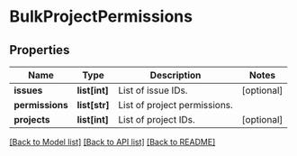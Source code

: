 # BulkProjectPermissions

## Properties
Name | Type | Description | Notes
------------ | ------------- | ------------- | -------------
**issues** | **list[int]** | List of issue IDs. | [optional] 
**permissions** | **list[str]** | List of project permissions. | 
**projects** | **list[int]** | List of project IDs. | [optional] 

[[Back to Model list]](../README.md#documentation-for-models) [[Back to API list]](../README.md#documentation-for-api-endpoints) [[Back to README]](../README.md)

